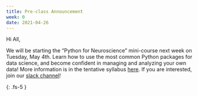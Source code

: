 ```yaml
---
title: Pre-class Announcement
week: 0
date: 2021-04-26
---
```


Hi All,

We will be starting the “Python for Neuroscience” mini-course next week on Tuesday, May 4th. Learn how to use the most common Python packages for data science, and become confident in managing and analyzing your own data! More information is in the tentative syllabus [here](assets/PythonCourseSyllabus.pdf). If you are interested, join our [slack channel](https://join.slack.com/t/columbianeuro-mkw1067/shared_invite/zt-pk8wdgzn-6kmAurNwyhc_FBw5b4YTxQ)!

{: .fs-5 }
